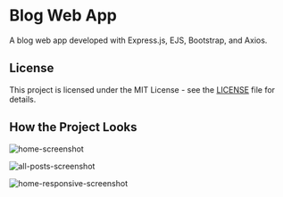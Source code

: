 # Blog Web App

A blog web app developed with Express.js, EJS, Bootstrap, and Axios.

## License

This project is licensed under the MIT License - see the [LICENSE](LICENSE) file for details.

## How the Project Looks

![home-screenshot](https://github.com/user-attachments/assets/344c93fa-6fb0-4ef3-9ef4-b3044ddf2121)

![all-posts-screenshot](https://github.com/user-attachments/assets/dcff723a-a541-4de9-9d79-9eff6b7710b0)

![home-responsive-screenshot](https://github.com/user-attachments/assets/ed62451b-fd93-469b-8b39-87371befd3c7)
